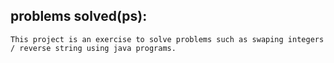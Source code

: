problems solved(ps):
--------------------
	This project is an exercise to solve problems such as swaping integers / reverse string using java programs. 
